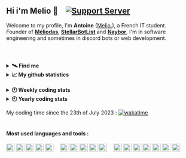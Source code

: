 ## Hi i'm Melio 👋 &ensp; [![Support Server](https://img.shields.io/discord/738122381062832180.svg?label=My%20server&logo=discord&logoColor=ffffff&color=7389D8&labelColor=6A7EC2)](https://discord.gg/G6WQsMQShZ)

Welcome to my profile, I'm **Antoine** ([Melio.](https://discord.gg/G6WQsMQShZ)), a French IT student.  
Founder of **[Méliodas](https://meliodas.antoinemcx.fr)**, **[StellarBotList](https://stellarbotlist.com)** and **[Naybor](https://discord.com/oauth2/authorize?client_id=793213992910585898&permissions=8&scope=bot%20applications.commands)**, I'm in software engineering and sometimes in discord bots or web development.

#

<br>

<details>
  <summary><b>🛰️ Find me</b></summary>

  * Email - [contact@antoinemcx.fr](mailto:contact@antoinemcx.fr)
  * Website - **[My personal website](https://antoinemcx.fr)**
  * Twitter - [@dev_melio](https://twitter.com/dev_melio)
  * Discord - **[My server dedicated to development](https://discord.gg/G6WQsMQShZ)**
</details>
<details>
  <summary><b>📈 My github statistics</b></summary>
  
  <img height=140 align="center" src="https://github-readme-stats.vercel.app/api?username=antoinemcx&hide=prs,issues&show_icons=true&theme=dark&hide_border=true&count_private=true&line-height=15&hide_rank=true&card_width=350">
  &ensp;<img height=140 align="center" src="https://github-readme-stats.vercel.app/api/top-langs?username=antoinemcx&theme=dark&layout=compact&count_private=true&hide_border=true&hide_title=true">
</details>

<br>

<details>
  <summary><b>🕐 Weekly coding stats</b></summary>
  
  <!--START_SECTION:waka-->

```txt
Vue.js           3 hrs 45 mins   █████████████████▓░░░░░░░   70.16 %
JavaScript       46 mins         ███▓░░░░░░░░░░░░░░░░░░░░░   14.59 %
TypeScript       26 mins         ██░░░░░░░░░░░░░░░░░░░░░░░   08.14 %
Markdown         11 mins         █░░░░░░░░░░░░░░░░░░░░░░░░   03.51 %
```

<!--END_SECTION:waka-->

</details>
<details>
  <summary><b>🕙 Yearly coding stats</b></summary>
  
  <picture>
    <source
      srcset="https://github-readme-stats.vercel.app/api/wakatime?username=melio&langs_count=8&hide_title=true&line_height=23&theme=dark"
      media="(prefers-color-scheme: dark)"
    />
    <source
      srcset="https://github-readme-stats.vercel.app/api/wakatime?username=melio&langs_count=8&hide_title=true&line_height=23"
      media="(prefers-color-scheme: light), (prefers-color-scheme: no-preference)"
    />
    <img src="https://github-readme-stats.vercel.app/api/wakatime?username=melio&langs_count=8&hide_title=true&line_height=23" />
  </picture>
</details>

My coding time since the 23th of July 2023 : [![wakatime](https://wakatime.com/badge/user/70c9cecc-df19-4600-9919-f5dd6fd9b222.svg)](https://wakatime.com/@70c9cecc-df19-4600-9919-f5dd6fd9b222)

#

#### Most used languages and tools :
<p> <!-- +mariadb -->
    <code><a href="https://code.visualstudio.com/"><img height="22" src="https://skillicons.dev/icons?i=vscode"></a></code>
    <code><a href="https://eclipseide.org/"><img height="22" src="https://skillicons.dev/icons?i=eclipse"></a></code>
    <code><a href="https://www.debian.org/index.fr.html"><img height="22" src="https://skillicons.dev/icons?i=debian"></a></code>
    <code><a href="https://git-scm.com/"><img height="22" src="https://skillicons.dev/icons?i=git"></a></code>
    <code><a href="https://www.docker.com"><img height="22" src="https://skillicons.dev/icons?i=docker"></a></code>
    &ensp;&ensp;<code><a href="https://java.com/"><img height="22" src="https://skillicons.dev/icons?i=java"></a></code>
    <code><a href="https://javascript.com/"><img height="22" src="https://skillicons.dev/icons?i=js"></a></code>
    <code><a href="https://www.typescriptlang.org/"><img height="22" src="https://skillicons.dev/icons?i=ts"></a></code>
    <code><a href="https://nodejs.org/"><img height="22" src="https://skillicons.dev/icons?i=nodejs"></a></code>
    <code><a href="https://www.mysql.com/"><img height="22" src="https://skillicons.dev/icons?i=mysql"></a></code>
    &ensp;&ensp;<code><a href="https://html.spec.whatwg.org/"><img height="22" src="https://skillicons.dev/icons?i=html"></a></code>
    <code><a href="https://www.w3.org/TR/CSS/#css"><img height="22" src="https://skillicons.dev/icons?i=css"></a></code>
    <code><a href="https://https://tailwindcss.com/"><img height="22" src="https://skillicons.dev/icons?i=tailwind"></a></code>
    <code><a href="https://react.dev/"><img height="22" src="https://skillicons.dev/icons?i=react"></a></code>
    <code><a href="https://nextjs.org/"><img height="22" src="https://skillicons.dev/icons?i=next"></a></code>
    <code><a href="https://vuejs.org"><img height="22" src="https://skillicons.dev/icons?i=vue"></a></code>
    <code><a href="https://nuxt.com"><img height="22" src="https://skillicons.dev/icons?i=nuxt"></a></code>
</p>
